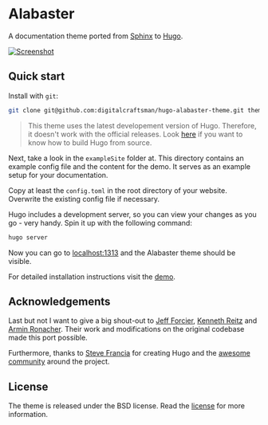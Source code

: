 # Alabaster

A documentation theme ported from [Sphinx](http://www.sphinx-doc.org/en/stable/) to [Hugo](https://gohugo.io).

[![Screenshot](https://raw.githubusercontent.com/digitalcraftsman/hugo-alabaster-theme/dev/images/screenshot.png)](https://digitalcraftsman.github.io/hugo-alabaster-theme/)

## Quick start

Install with `git`:

```sh
git clone git@github.com:digitalcraftsman/hugo-alabaster-theme.git themes/hugo-alabaster-theme
```

> This theme uses the latest developement version of Hugo. Therefore, it doesn't work with the official releases. Look [here](https://github.com/spf13/hugo#build-and-install-the-binaries-from-source-advanced-install) if you want to know how to build Hugo from source.

Next, take a look in the `exampleSite` folder at. This directory contains an example config file and the content for the demo. It serves as an example setup for your documentation. 

Copy at least the `config.toml` in the root directory of your website. Overwrite the existing config file if necessary. 

Hugo includes a development server, so you can view your changes as you go -
very handy. Spin it up with the following command:

``` sh
hugo server
```

Now you can go to [localhost:1313](http://localhost:1313) and the Alabaster
theme should be visible.

For detailed installation instructions visit the [demo](https://digitalcraftsman.github.io/hugo-alabaster-theme/).

## Acknowledgements

Last but not I want to give a big shout-out to [Jeff Forcier](https://github.com/bitprophet), [Kenneth Reitz](https://github.com/kennethreitz) and [Armin Ronacher](https://github.com/mitsuhiko). Their work and modifications on the original codebase made this port possible.

Furthermore, thanks to [Steve Francia](https://gihub.com/spf13) for creating Hugo and the [awesome community](https://github.com/spf13/hugo/graphs/contributors) around the project.


## License

The theme is released under the BSD license. Read the [license](https://github.com/digitalcraftsman/hugo-alabaster-theme/blob/master/LICENSE.md) for more information.
